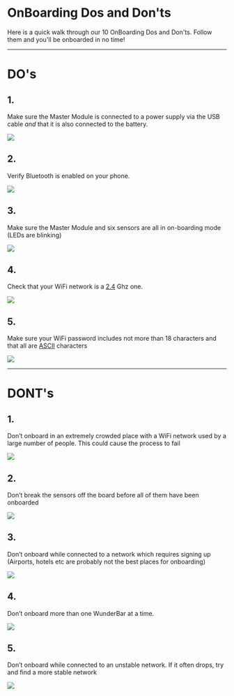 <h1>OnBoarding Dos and Don'ts</h1> 

<p>Here is a quick walk through our 10 OnBoarding Dos and Don'ts. Follow them and you'll be onboarded in no time!</p>


----------

<h1>DO's</h1>

<div class="floatBox">
<h2>1.</h2>
<p>Make sure the Master Module is connected to a power supply via the USB cable <em>and</em> that it is also connected to the battery.</p>
<img src="assets/DO-1.png"/>
</div>

<div class="floatBox">
<h2>2.</h2>
<p>Verify  Bluetooth is enabled on your phone.</p>
<img src="assets/DO-2.png"/>
</div>

<div class="floatBox">
<h2>3.</h2>
<p>Make sure the Master Module and six sensors are all in on-boarding mode (LEDs are blinking)</p> 
<img src="assets/DO-3.png"/>
</div>

<div class="floatBox">
<h2>4.</h2>
<p>Check that your WiFi network is a <a href="http://www.maketecheasier.com/find-best-wifi-channel" target="_blank">2.4</a> Ghz one.</p> 
<img src="assets/DO-4.png"/>
</div>

<div class="floatBox">
<h2>5.</h2>
<p>Make sure your WiFi password includes not more than 18 characters and that all are <a href="http://en.wikipedia.org/wiki/ASCII" target="_blank">ASCII</a> characters</p> 
<img src="assets/DO-5.png"/>
</div>


----------

<h1>DONT's</h1>

<div class="floatBox">
<h2>1.</h2>
<p>Don’t onboard in an extremely crowded place with a WiFi network used by a large number of people. This could cause the process to fail</p>
<img src="assets/DON'T-1.png"/>
</div>

<div class="floatBox">
<h2>2.</h2>
<p>Don’t break the sensors off the board before all of them have been onboarded</p>
<img src="assets/DON'T-2.png"/>
</div>

<div class="floatBox">
<h2>3.</h2>
<p>Don’t onboard while connected to a network which requires signing up (Airports, hotels etc are probably not the best places for onboarding)</p>
<img src="assets/DON'T-3.png"/>
</div>

<div class="floatBox">
<h2>4.</h2>
<p>Don’t onboard more than one WunderBar at a time.</p>
<img src="assets/DON'T-4.png"/>
</div>

<div class="floatBox">
<h2>5.</h2>
<p>Don’t onboard while connected to an unstable network. If it often drops, try and find a more stable network</p>
<img src="assets/DON'T-5.png"/>
</div>
